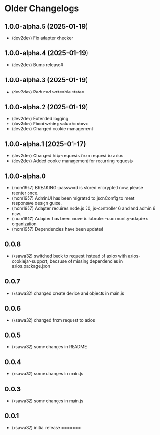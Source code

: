 # Older Changelogs
## 1.0.0-alpha.5 (2025-01-19)
* (dev2dev) Fix adapter checker

## 1.0.0-alpha.4 (2025-01-19)
* (dev2dev) Bump release#

## 1.0.0-alpha.3 (2025-01-19)
* (dev2dev) Reduced writeable states

## 1.0.0-alpha.2 (2025-01-19)
* (dev2dev) Extended logging
* (dev2dev) Fixed writing value to stove
* (dev2dev) Changed cookie management

## 1.0.0-alpha.1 (2025-01-17)

* (dev2dev) Changed http-requests from request to axios
* (dev2dev) Added cookie management for recurring requests

## 1.0.0-alpha.0
* (mcm1957) BREAKING: password is stored encrypted now, please reenter once.
* (mcm1957) AdminUI has been migrated to jsonConfig to meet responsive design guide.
* (mcm1957) Adapter requires node.js 20, js-controller 6 and and admin 6 now.
* (mcm1957) Adapter has been move to iobroker-community-adapters organization
* (mcm1957) Dependencies have been updated

## 0.0.8

* (xsawa32) switched back to request instead of axios with axios-cookiejar-support, because of missing dependencies in axios.package.json

## 0.0.7

* (xsawa32) changed create device and objects in main.js

## 0.0.6

* (xsawa32) changed from request to axios

## 0.0.5

* (xsawa32) some changes in README

## 0.0.4

* (xsawa32) some changes in main.js

## 0.0.3

* (xsawa32) some changes in main.js

## 0.0.1

* (xsawa32) initial release
=======
